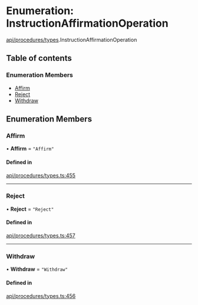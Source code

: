 # Enumeration: InstructionAffirmationOperation

[api/procedures/types](../wiki/api.procedures.types).InstructionAffirmationOperation

## Table of contents

### Enumeration Members

- [Affirm](../wiki/api.procedures.types.InstructionAffirmationOperation#affirm)
- [Reject](../wiki/api.procedures.types.InstructionAffirmationOperation#reject)
- [Withdraw](../wiki/api.procedures.types.InstructionAffirmationOperation#withdraw)

## Enumeration Members

### Affirm

• **Affirm** = ``"Affirm"``

#### Defined in

[api/procedures/types.ts:455](https://github.com/PolymeshAssociation/polymesh-sdk/blob/91c2d2d8/src/api/procedures/types.ts#L455)

___

### Reject

• **Reject** = ``"Reject"``

#### Defined in

[api/procedures/types.ts:457](https://github.com/PolymeshAssociation/polymesh-sdk/blob/91c2d2d8/src/api/procedures/types.ts#L457)

___

### Withdraw

• **Withdraw** = ``"Withdraw"``

#### Defined in

[api/procedures/types.ts:456](https://github.com/PolymeshAssociation/polymesh-sdk/blob/91c2d2d8/src/api/procedures/types.ts#L456)
